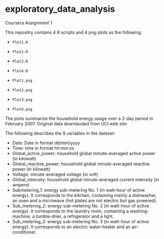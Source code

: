 # exploratory_data_analysis
Coursera Assignment 1

This repositry contains 4 R scripts and 4 png plots as the following:

- `Plot1.R`
- `Plot2.R`
- `Plot3.R`
- `Plot4.R`


- `Plot1.png`
- `Plot2.png`
- `Plot3.png`
- `Plot4.png`

The plots summarize the household energy usage over a 2-day period in February 2007.
Original data downlaoded from UCI web site

The following describes the 9 variables in the dataset:

- Date: Date in format dd/mm/yyyy
- Time: time in format hh:mm:ss
- Global_active_power: household global minute-averaged active power (in kilowatt)
- Global_reactive_power: household global minute-averaged reactive power (in kilowatt)
- Voltage: minute-averaged voltage (in volt)
- Global_intensity: household global minute-averaged current intensity (in ampere)
- Submetering_1: energy sub-metering No. 1 (in watt-hour of active energy). It corresponds to the kitchen, containing mainly a dishwasher, an oven and a microwave (hot plates are not electric but gas powered).
- Sub_metering_2: energy sub-metering No. 2 (in watt-hour of active energy). It corresponds to the laundry room, containing a washing-machine, a tumble-drier, a refrigerator and a light.
- Sub_metering_3: energy sub-metering No. 3 (in watt-hour of active energy). It corresponds to an electric water-heater and an air-conditioner.
